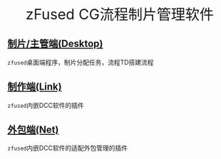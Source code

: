 <div align=center>
    <font size= "6">zFused CG流程制片管理软件</font>
</div>

## [制片/主管端(Desktop)](/desktop/)
`zfused`桌面端程序，制片分配任务，流程TD搭建流程

## [制作端(Link)](/pipeline/)
`zfused`内嵌DCC软件的插件

## [外包端(Net)](/outsource/)
`zfused`内嵌DCC软件的适配外包管理的插件